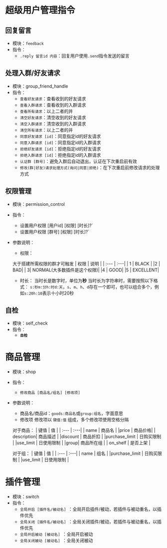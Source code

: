 # 超级用户管理指令

## 回复留言
- 模块：`feedback`
- 指令：
    - `.reply 留言id 内容`：回复用户使用`.send`指令发送的留言

## 处理入群/好友请求
- 模块：group_friend_handle
- 指令：
    - `查看好友请求`：查看收到的好友请求
    - `查看入群请求`：查看收到的入群请求
    - `查看所有请求`：以上二者的并
    - `清空好友请求`：清空收到的好友请求
    - `清空入群请求`：清空收到的入群请求
    - `清空所有请求`：以上二者的并
    - `同意好友请求 [id]`：同意指定id的好友请求
    - `同意入群请求 [id]`：同意指定id的入群请求
    - `拒绝好友请求 [id]`：拒绝指定id的好友请求
    - `拒绝入群请求 [id]`：拒绝指定id的入群请求 
    - `认证群 [群号]`：避免入群后自动退出，认证在下次重启前有效
    - `修改(群|好友)请求处理方式(询问|同意|拒绝)`：在下次重启前修改请求的处理方式

## 权限管理
- 模块：permission_control
- 指令：
    - 设置用户权限 [用户id] [权限] [时长]?`
    - 设置用户权限 [群号] [权限] [时长]?`
- 参数说明：
    - 权限：

    大于搭建所需权限的群才可触发
    | 权限 | 说明 |
    | :--- | :---|
    | 1 | BLACK |
    |2 | BAD|
    | 3| NORMAL(大多数插件是这个权限)|
    |4 | GOOD|
    |5 | EXCELLENT|

    - 时长：
    当时长是数字时，单位为**秒**
    当时长为字符串时，需要按照以下格式：
    `s:秒m:分h:时d:天`，`s`、`m`、`h`、`d`存在一个即可，也可以组合多个，例如`s:20h:10`表示十小时20秒

## 自检
- 模块：self_check
- 指令：
    - **`自检`**

# 商品管理
- 模块：shop
- 指令：
    - `修改商品 [商品名/组名] [修改项]`
- 参数说明：
    - 商品名/商品id：`goods:商品名`或`group:组名`，字面意思
    - 修改项
    修改项以 `键值:值` 组成，多个修改项使用空格分隔

    对于商品：
    | 键值 | 值 |
    | :--- | :---|
    | name | 商品名 |
    |price | 商品价格|
    | description| 商品描述 |
    |discount | 商品折扣 |
    |purchase_limit | 日购买限制 |
    |use_limit | 日使用限制 |
    |group| 商品所在组 |
    | on_shelf | 是否上架 |

    对于组：
    | 键值 | 值 |
    | :--- | :---|
    | name | 组名 |
    |purchase_limit | 日购买限制 |
    |use_limit | 日使用限制 |

# 插件管理
- 模块：switch
- 指令：
    - `全局开启 [插件名/被动名] `：全局开启插件/被动，若插件与被动重名，以插件优先
    - `全局关闭 [插件名/被动名] `：全局关闭插件/被动，若插件与被动重名，以插件优先
    - `全局开启被动 [被动名] `：全局开启被动
    - `全局关闭被动 [被动名] `：全局关闭被动
